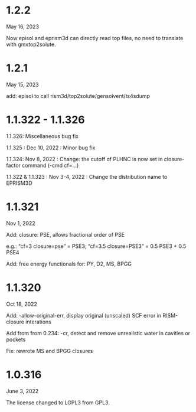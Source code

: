 # 1.2.2

May 16, 2023

Now episol and eprism3d can directly read top files, no need to translate with gmxtop2solute.


# 1.2.1

May 15, 2023

add: episol to call rism3d/top2solute/gensolvent/ts4sdump


# 1.1.322 - 1.1.326

1.1.326: Miscellaneous bug fix

1.1.325 : Dec 10, 2022 : Minor bug fix

1.1.324: Nov 8, 2022 : Change: the cutoff of PLHNC is now set in closure-factor command (-cmd cf=...)

1.1.322 & 1.1.323 : Nov 3-4, 2022 : Change the distribution name to EPRISM3D


# 1.1.321

Nov 1, 2022

Add: closure: PSE, allows fractional order of PSE

e.g.: “cf=3 closure=pse” = PSE3; “cf=3.5 closure=PSE3” = 0.5 PSE3 + 0.5 PSE4

Add: free energy functionals for: PY, D2, MS, BPGG


# 1.1.320

Oct 18, 2022

Add: -allow-original-err, display original (unscaled) SCF error in RISM-closure interations

Add from from 0.234: -cr, detect and remove unrealistic water in cavities or pockets

Fix: rewrote MS and BPGG closures


# 1.0.316

June 3, 2022

The license changed to LGPL3 from GPL3.
